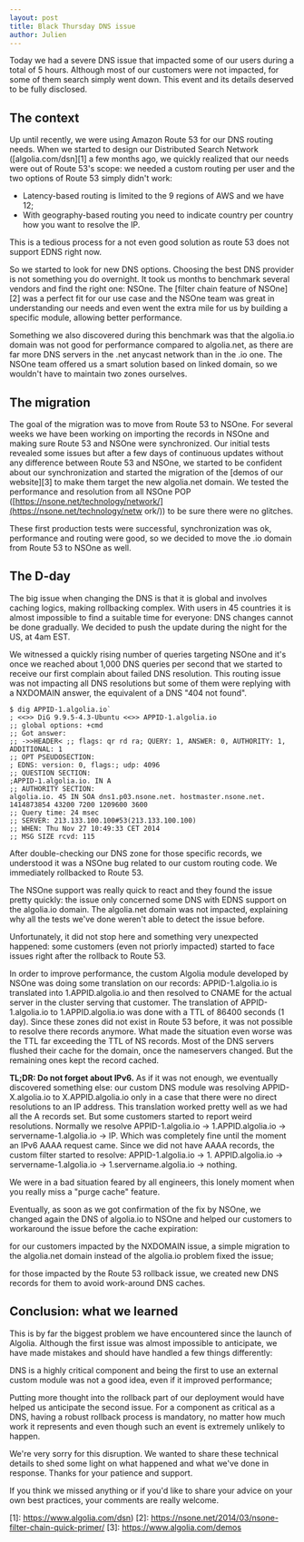```yaml
---
layout: post
title: Black Thursday DNS issue
author: Julien
---
```


Today we had a severe DNS issue that impacted some of our users during a total
of 5 hours. Although most of our customers were not impacted, for some of them
search simply went down. This event and its details deserved to be fully
disclosed.

## The context

Up until recently, we were using Amazon Route 53 for our DNS routing needs.
When we started to design our Distributed Search Network
([algolia.com/dsn][1] a few months ago, we quickly
realized that our needs were out of Route 53's scope: we needed a custom
routing per user and the two options of Route 53 simply didn't work:

  * Latency-based routing is limited to the 9 regions of AWS and we have 12;
  * With geography-based routing you need to indicate country per country how you want to resolve the IP.

This is a tedious process for a not even good solution as route 53 does not
support EDNS right now.

So we started to look for new DNS options. Choosing the best DNS provider is
not something you do overnight. It took us months to benchmark several vendors
and find the right one: NSOne. The [filter chain feature of
NSOne][2] was a
perfect fit for our use case and the NSOne team was great in understanding our
needs and even went the extra mile for us by building a specific module,
allowing better performance.

Something we also discovered during this benchmark was that the algolia.io
domain was not good for performance compared to algolia.net, as there are far
more DNS servers in the .net anycast network than in the .io one. The NSOne
team offered us a smart solution based on linked domain, so we wouldn't have
to maintain two zones ourselves.

## The migration

The goal of the migration was to move from Route 53 to NSOne. For several
weeks we have been working on importing the records in NSOne and making sure
Route 53 and NSOne were synchronized. Our initial tests revealed some issues
but after a few days of continuous updates without any difference between
Route 53 and NSOne, we started to be confident about our synchronization and
started the migration of the [demos of our
website][3] to make them target the new
algolia.net domain. We tested the performance and resolution from all NSOne
POP ([https://nsone.net/technology/network/](https://nsone.net/technology/netw
ork/)) to be sure there were no glitches.

These first production tests were successful, synchronization was ok,
performance and routing were good, so we decided to move the .io domain from
Route 53 to NSOne as well.

## The D-day

The big issue when changing the DNS is that it is global and involves caching
logics, making rollbacking complex. With users in 45 countries it is almost
impossible to find a suitable time for everyone: DNS changes cannot be done
gradually. We decided to push the update during the night for the US, at 4am
EST.

We witnessed a quickly rising number of queries targeting NSOne and it's once
we reached about 1,000 DNS queries per second that we started to receive our
first complain about failed DNS resolution. This routing issue was not
impacting all DNS resolutions but some of them were replying with a NXDOMAIN
answer, the equivalent of a DNS "404 not found".

```
$ dig APPID-1.algolia.io`
; <<>> DiG 9.9.5-4.3-Ubuntu <<>> APPID-1.algolia.io
;; global options: +cmd
;; Got answer:
;; ->>HEADER< ;; flags: qr rd ra; QUERY: 1, ANSWER: 0, AUTHORITY: 1, ADDITIONAL: 1
;; OPT PSEUDOSECTION:
; EDNS: version: 0, flags:; udp: 4096
;; QUESTION SECTION:
;APPID-1.algolia.io. IN A
;; AUTHORITY SECTION:
algolia.io. 45 IN SOA dns1.p03.nsone.net. hostmaster.nsone.net.
1414873854 43200 7200 1209600 3600
;; Query time: 24 msec
;; SERVER: 213.133.100.100#53(213.133.100.100)
;; WHEN: Thu Nov 27 10:49:33 CET 2014
;; MSG SIZE rcvd: 115
```

After double-checking our DNS zone for those specific records, we understood
it was a NSOne bug related to our custom routing code. We immediately
rollbacked to Route 53.

The NSOne support was really quick to react and they found the issue pretty
quickly: the issue only concerned some DNS with EDNS support on the algolia.io
domain. The algolia.net domain was not impacted, explaining why all the tests
we've done weren't able to detect the issue before.

Unfortunately, it did not stop here and something very unexpected happened:
some customers (even not priorly impacted) started to face issues right after
the rollback to Route 53.

In order to improve performance, the custom Algolia module developed by NSOne
was doing some translation on our records: APPID-1.algolia.io is translated
into 1.APPID.algolia.io and then resolved to CNAME for the actual server in
the cluster serving that customer. The translation of APPID-1.algolia.io to
1.APPID.algolia.io was done with a TTL of 86400 seconds (1 day). Since these
zones did not exist in Route 53 before, it was not possible to resolve there
records anymore. What made the situation even worse was the TTL far exceeding
the TTL of NS records. Most of the DNS servers flushed their cache for the
domain, once the nameservers changed. But the remaining ones kept the record
cached.

**TL;DR: Do not forget about IPv6.** As if it was not enough, we eventually discovered something else: our custom DNS module was resolving APPID-X.algolia.io to X.APPID.algolia.io only in a case that there were no direct resolutions to an IP address. This translation worked pretty well as we had all the A records set. But some customers started to report weird resolutions. Normally we resolve APPID-1.algolia.io -> 1.APPID.algolia.io -> servername-1.algolia.io -> IP. Which was completely fine until the moment an IPv6 AAAA request came. Since we did not have AAAA records, the custom filter started to resolve: APPID-1.algolia.io -> 1. APPID.algolia.io -> servername-1.algolia.io -> 1.servername.algolia.io -> nothing.

We were in a bad situation feared by all engineers, this lonely moment when
you really miss a "purge cache" feature.

Eventually, as soon as we got confirmation of the fix by NSOne, we changed
again the DNS of algolia.io to NSOne and helped our customers to workaround
the issue before the cache expiration:

for our customers impacted by the NXDOMAIN issue, a simple migration to the
algolia.net domain instead of the algolia.io problem fixed the issue;

for those impacted by the Route 53 rollback issue, we created new DNS records
for them to avoid work-around DNS caches.

## Conclusion: what we learned

This is by far the biggest problem we have encountered since the launch of
Algolia. Although the first issue was almost impossible to anticipate, we have
made mistakes and should have handled a few things differently:

DNS is a highly critical component and being the first to use an external
custom module was not a good idea, even if it improved performance;

Putting more thought into the rollback part of our deployment would have
helped us anticipate the second issue. For a component as critical as a DNS,
having a robust rollback process is mandatory, no matter how much work it
represents and even though such an event is extremely unlikely to happen.

We're very sorry for this disruption. We wanted to share these technical
details to shed some light on what happened and what we've done in response.
Thanks for your patience and support.

If you think we missed anything or if you'd like to share your advice on your
own best practices, your comments are really welcome.


[1]: https://www.algolia.com/dsn)
[2]: https://nsone.net/2014/03/nsone-filter-chain-quick-primer/
[3]: https://www.algolia.com/demos
